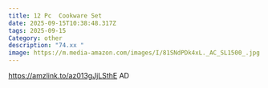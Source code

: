 ```yaml
---
title: 12 Pc  Cookware Set
date: 2025-09-15T10:38:48.317Z
tags: 2025-09-15
Category: other
description: "74.xx "
image: https://m.media-amazon.com/images/I/81SNdPDk4xL._AC_SL1500_.jpg
---
```

https://amzlink.to/az013gJjLSthE
AD